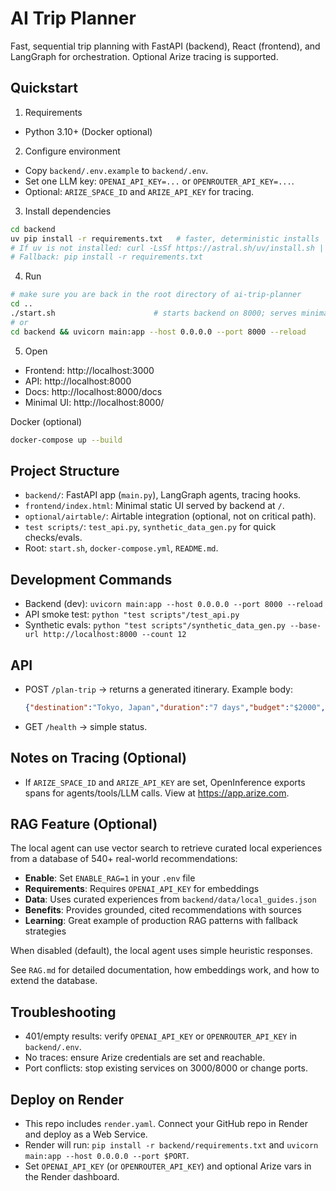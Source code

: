 # AI Trip Planner

Fast, sequential trip planning with FastAPI (backend), React (frontend), and LangGraph for orchestration. Optional Arize tracing is supported.

## Quickstart

1) Requirements
- Python 3.10+ (Docker optional)

2) Configure environment
- Copy `backend/.env.example` to `backend/.env`.
- Set one LLM key: `OPENAI_API_KEY=...` or `OPENROUTER_API_KEY=...`.
- Optional: `ARIZE_SPACE_ID` and `ARIZE_API_KEY` for tracing.

3) Install dependencies
```bash
cd backend
uv pip install -r requirements.txt   # faster, deterministic installs
# If uv is not installed: curl -LsSf https://astral.sh/uv/install.sh | sh
# Fallback: pip install -r requirements.txt
```

4) Run
```bash
# make sure you are back in the root directory of ai-trip-planner
cd ..
./start.sh                      # starts backend on 8000; serves minimal UI at '/'
# or
cd backend && uvicorn main:app --host 0.0.0.0 --port 8000 --reload
```

5) Open
- Frontend: http://localhost:3000
- API: http://localhost:8000
- Docs: http://localhost:8000/docs
 - Minimal UI: http://localhost:8000/

Docker (optional)
```bash
docker-compose up --build
```

## Project Structure
- `backend/`: FastAPI app (`main.py`), LangGraph agents, tracing hooks.
- `frontend/index.html`: Minimal static UI served by backend at `/`.
- `optional/airtable/`: Airtable integration (optional, not on critical path).
- `test scripts/`: `test_api.py`, `synthetic_data_gen.py` for quick checks/evals.
- Root: `start.sh`, `docker-compose.yml`, `README.md`.

## Development Commands
- Backend (dev): `uvicorn main:app --host 0.0.0.0 --port 8000 --reload`
- API smoke test: `python "test scripts"/test_api.py`
- Synthetic evals: `python "test scripts"/synthetic_data_gen.py --base-url http://localhost:8000 --count 12`

## API
- POST `/plan-trip` → returns a generated itinerary.
  Example body:
  ```json
  {"destination":"Tokyo, Japan","duration":"7 days","budget":"$2000","interests":"food, culture"}
  ```
- GET `/health` → simple status.

## Notes on Tracing (Optional)
- If `ARIZE_SPACE_ID` and `ARIZE_API_KEY` are set, OpenInference exports spans for agents/tools/LLM calls. View at https://app.arize.com.

## RAG Feature (Optional)

The local agent can use vector search to retrieve curated local experiences from a database of 540+ real-world recommendations:

- **Enable**: Set `ENABLE_RAG=1` in your `.env` file
- **Requirements**: Requires `OPENAI_API_KEY` for embeddings
- **Data**: Uses curated experiences from `backend/data/local_guides.json`
- **Benefits**: Provides grounded, cited recommendations with sources
- **Learning**: Great example of production RAG patterns with fallback strategies

When disabled (default), the local agent uses simple heuristic responses.

See `RAG.md` for detailed documentation, how embeddings work, and how to extend the database.

## Troubleshooting
- 401/empty results: verify `OPENAI_API_KEY` or `OPENROUTER_API_KEY` in `backend/.env`.
- No traces: ensure Arize credentials are set and reachable.
- Port conflicts: stop existing services on 3000/8000 or change ports.

## Deploy on Render
- This repo includes `render.yaml`. Connect your GitHub repo in Render and deploy as a Web Service.
- Render will run: `pip install -r backend/requirements.txt` and `uvicorn main:app --host 0.0.0.0 --port $PORT`.
- Set `OPENAI_API_KEY` (or `OPENROUTER_API_KEY`) and optional Arize vars in the Render dashboard.
